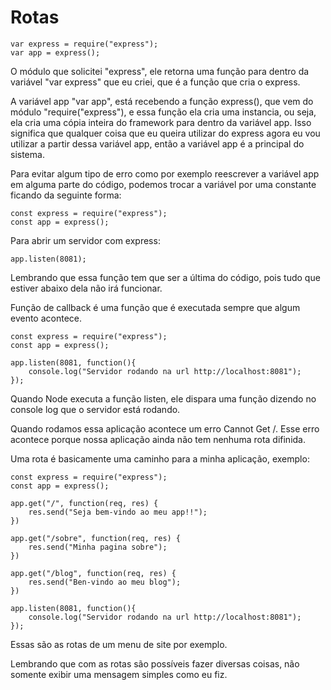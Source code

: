 # Rotas

    var express = require("express");
    var app = express();

O módulo que solicitei "express", ele retorna uma função para dentro da variável "var express" que eu criei, que é a função que cria o express.

A variável app "var app", está recebendo a função express(), que vem do módulo "require("express"), e essa função ela cria uma instancia, ou seja, ela cria uma cópia inteira do framework para dentro da variável app. Isso significa que qualquer coisa que eu queira utilizar do express agora eu vou utilizar a partir dessa variável app, então a variável app é a principal do sistema.

Para evitar algum tipo de erro como por exemplo reescrever a variável app em alguma parte do código, podemos trocar a variável por uma constante ficando da seguinte forma:

    const express = require("express");
    const app = express();

Para abrir um servidor com express:

    app.listen(8081);

Lembrando que essa função tem que ser a última do código, pois tudo que estiver abaixo dela não irá funcionar.

Função de callback é uma função que é executada sempre que algum evento acontece.

    const express = require("express");
    const app = express();

    app.listen(8081, function(){
        console.log("Servidor rodando na url http://localhost:8081");
    });

Quando Node executa a função listen, ele dispara uma função dizendo no console log que o servidor está rodando.

Quando rodamos essa aplicação acontece um erro Cannot Get /. Esse erro acontece porque nossa aplicação ainda não tem nenhuma rota difinida.

Uma rota é basicamente uma caminho para a minha aplicação, exemplo:

    const express = require("express");
    const app = express();

    app.get("/", function(req, res) {
        res.send("Seja bem-vindo ao meu app!!");
    })

    app.get("/sobre", function(req, res) {
        res.send("Minha pagina sobre");
    })

    app.get("/blog", function(req, res) {
        res.send("Ben-vindo ao meu blog");
    })

    app.listen(8081, function(){
        console.log("Servidor rodando na url http://localhost:8081");
    });

Essas são as rotas de um menu de site por exemplo.

Lembrando que com as rotas são possíveis fazer diversas coisas, não somente exibir uma mensagem simples como eu fiz.




